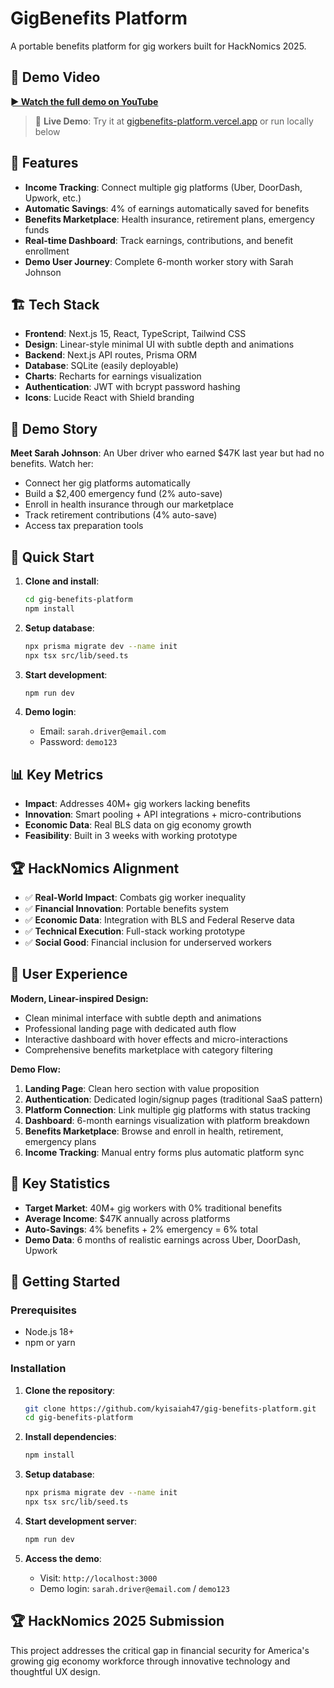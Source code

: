 # GigBenefits Platform

A portable benefits platform for gig workers built for HackNomics 2025.

## 🎥 Demo Video
[**► Watch the full demo on YouTube**](YOUTUBE_LINK_PLACEHOLDER)

> 🚀 **Live Demo**: Try it at [gigbenefits-platform.vercel.app](https://gig-benefits-platform.vercel.app) or run locally below

## 🚀 Features

- **Income Tracking**: Connect multiple gig platforms (Uber, DoorDash, Upwork, etc.)
- **Automatic Savings**: 4% of earnings automatically saved for benefits
- **Benefits Marketplace**: Health insurance, retirement plans, emergency funds
- **Real-time Dashboard**: Track earnings, contributions, and benefit enrollment
- **Demo User Journey**: Complete 6-month worker story with Sarah Johnson

## 🏗️ Tech Stack

- **Frontend**: Next.js 15, React, TypeScript, Tailwind CSS
- **Design**: Linear-style minimal UI with subtle depth and animations
- **Backend**: Next.js API routes, Prisma ORM
- **Database**: SQLite (easily deployable)
- **Charts**: Recharts for earnings visualization
- **Authentication**: JWT with bcrypt password hashing
- **Icons**: Lucide React with Shield branding

## 🎯 Demo Story

**Meet Sarah Johnson**: An Uber driver who earned $47K last year but had no benefits. Watch her:
- Connect her gig platforms automatically
- Build a $2,400 emergency fund (2% auto-save)
- Enroll in health insurance through our marketplace
- Track retirement contributions (4% auto-save)
- Access tax preparation tools

## 🚀 Quick Start

1. **Clone and install**:
   ```bash
   cd gig-benefits-platform
   npm install
   ```

2. **Setup database**:
   ```bash
   npx prisma migrate dev --name init
   npx tsx src/lib/seed.ts
   ```

3. **Start development**:
   ```bash
   npm run dev
   ```

4. **Demo login**:
   - Email: `sarah.driver@email.com`
   - Password: `demo123`

## 📊 Key Metrics

- **Impact**: Addresses 40M+ gig workers lacking benefits
- **Innovation**: Smart pooling + API integrations + micro-contributions
- **Economic Data**: Real BLS data on gig economy growth
- **Feasibility**: Built in 3 weeks with working prototype

## 🏆 HackNomics Alignment

- ✅ **Real-World Impact**: Combats gig worker inequality
- ✅ **Financial Innovation**: Portable benefits system
- ✅ **Economic Data**: Integration with BLS and Federal Reserve data
- ✅ **Technical Execution**: Full-stack working prototype
- ✅ **Social Good**: Financial inclusion for underserved workers

## 📱 User Experience

**Modern, Linear-inspired Design:**
- Clean minimal interface with subtle depth and animations
- Professional landing page with dedicated auth flow
- Interactive dashboard with hover effects and micro-interactions
- Comprehensive benefits marketplace with category filtering

**Demo Flow:**
1. **Landing Page**: Clean hero section with value proposition
2. **Authentication**: Dedicated login/signup pages (traditional SaaS pattern)
3. **Platform Connection**: Link multiple gig platforms with status tracking
4. **Dashboard**: 6-month earnings visualization with platform breakdown
5. **Benefits Marketplace**: Browse and enroll in health, retirement, emergency plans
6. **Income Tracking**: Manual entry forms plus automatic platform sync

## 🎯 Key Statistics

- **Target Market**: 40M+ gig workers with 0% traditional benefits
- **Average Income**: $47K annually across platforms
- **Auto-Savings**: 4% benefits + 2% emergency = 6% total
- **Demo Data**: 6 months of realistic earnings across Uber, DoorDash, Upwork

## 🚀 Getting Started

### Prerequisites
- Node.js 18+
- npm or yarn

### Installation

1. **Clone the repository**:
   ```bash
   git clone https://github.com/kyisaiah47/gig-benefits-platform.git
   cd gig-benefits-platform
   ```

2. **Install dependencies**:
   ```bash
   npm install
   ```

3. **Setup database**:
   ```bash
   npx prisma migrate dev --name init
   npx tsx src/lib/seed.ts
   ```

4. **Start development server**:
   ```bash
   npm run dev
   ```

5. **Access the demo**:
   - Visit: `http://localhost:3000`
   - Demo login: `sarah.driver@email.com` / `demo123`

## 🏆 HackNomics 2025 Submission

This project addresses the critical gap in financial security for America's growing gig economy workforce through innovative technology and thoughtful UX design.
